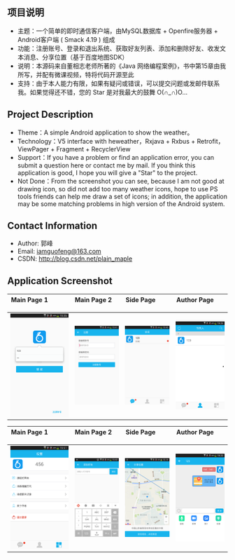 
项目说明
------

* 主题：一个简单的即时通信客户端，由MySQL数据库 + Openfire服务器 + Android客户端 ( Smack 4.19 ) 组成
* 功能：注册账号、登录和退出系统、获取好友列表、添加和删除好友、收发文本消息、分享位置（基于百度地图SDK）
* 说明：本源码来自董相志老师所著的《Java 网络编程案例》，书中第15章由我所写，并配有微课视频，特将代码开源至此
* 支持：由于本人能力有限，如果有疑问或错误，可以提交问题或发邮件联系我。如果觉得还不错，您的 Star 是对我最大的鼓舞 O(∩_∩)O...

Project Description
-------
* Theme：A simple Android application to show the weather。
* Technology：V5 interface with heweather，Rxjava + Rxbus + Retrofit，ViewPager + Fragment + RecyclerView
* Support：If you have a problem or find an application error, you can submit a question here or contact me by mail. If you think this application is good, I hope you will give a "Star" to the project.
* Not Done：From the screenshot you can see, because I am not good at drawing icon, so did not add too many weather icons, hope to use PS tools friends can help me draw a set of icons; in addition, the application may be some matching problems in high version of the Android system.

Contact Information
-------
* Author: 郭峰
* Email: iamguofeng@163.com 
* CSDN: http://blog.csdn.net/plain_maple

Application Screenshot
-------
| Main Page 1                    | Main Page 2                       | Side Page                        |Author Page                       |
|:------------------------------:|:---------------------------------:|:--------------------------------:|:--------------------------------:|
|![](app-image/im1.png)          | ![](app-image/im2.png)            | ![](app-image/im3.png)           |![](app-image/im4.png)            |

| Main Page 1                    | Main Page 2                       | Side Page                        |Author Page                       |
|:------------------------------:|:---------------------------------:|:--------------------------------:|:--------------------------------:|
|![](app-image/im5.png)          | ![](app-image/im6.png)            | ![](app-image/im7.png)           |![](app-image/im8.png)            |














